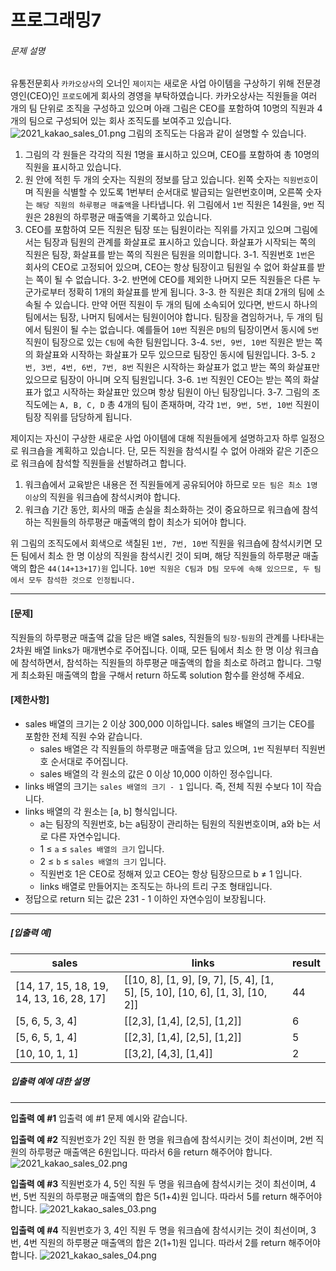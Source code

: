 # 프로그래밍7

###### 문제 설명

유통전문회사 `카카오상사`의 오너인 `제이지`는 새로운 사업 아이템을 구상하기 위해 전문경영인(CEO)인 `프로도`에게 회사의 경영을 부탁하였습니다.
카카오상사는 직원들을 여러 개의 팀 단위로 조직을 구성하고 있으며 아래 그림은 CEO를 포함하여 10명의 직원과 4개의 팀으로 구성되어 있는 회사 조직도를 보여주고 있습니다.
![2021_kakao_sales_01.png](https://grepp-programmers.s3.ap-northeast-2.amazonaws.com/files/production/a55bfc1d-951e-478f-bbe8-f5eb021e5a0d/2021_kakao_sales_01.png)
그림의 조직도는 다음과 같이 설명할 수 있습니다.

1. 그림의 각 원들은 각각의 직원 1명을 표시하고 있으며, CEO를 포함하여 총 10명의 직원을 표시하고 있습니다.
2. 원 안에 적힌 두 개의 숫자는 직원의 정보를 담고 있습니다. 왼쪽 숫자는 `직원번호`이며 직원을 식별할 수 있도록 1번부터 순서대로 발급되는 일련번호이며, 오른쪽 숫자는 `해당 직원의 하루평균 매출액`을 나타냅니다. 위 그림에서 `1번` 직원은 14원을, `9번` 직원은 28원의 하루평균 매출액을 기록하고 있습니다.
3. CEO를 포함하여 모든 직원은 팀장 또는 팀원이라는 직위를 가지고 있으며 그림에서는 팀장과 팀원의 관계를 화살표로 표시하고 있습니다. 화살표가 시작되는 쪽의 직원은 팀장, 화살표를 받는 쪽의 직원은 팀원을 의미합니다.
   3-1. 직원번호 `1번`은 회사의 CEO로 고정되어 있으며, CEO는 항상 팀장이고 팀원일 수 없어 화살표를 받는 쪽이 될 수 없습니다.
   3-2. 반면에 CEO를 제외한 나머지 모든 직원들은 다른 누군가로부터 정확히 1개의 화살표를 받게 됩니다.
   3-3. 한 직원은 최대 2개의 팀에 소속될 수 있습니다. 만약 어떤 직원이 두 개의 팀에 소속되어 있다면, 반드시 하나의 팀에서는 팀장, 나머지 팀에서는 팀원이어야 합니다. 팀장을 겸임하거나, 두 개의 팀에서 팀원이 될 수는 없습니다. 예를들어 `10번` 직원은 `D팀`의 팀장이면서 동시에 `5번` 직원이 팀장으로 있는 `C팀`에 속한 팀원입니다.
   3-4. `5번, 9번, 10번` 직원은 받는 쪽의 화살표와 시작하는 화살표가 모두 있으므로 팀장인 동시에 팀원입니다.
   3-5. `2번, 3번, 4번, 6번, 7번, 8번` 직원은 시작하는 화살표가 없고 받는 쪽의 화살표만 있으므로 팀장이 아니며 오직 팀원입니다.
   3-6. `1번` 직원인 CEO는 받는 쪽의 화살표가 없고 시작하는 화살표만 있으며 항상 팀원이 아닌 팀장입니다.
   3-7. 그림의 조직도에는 `A, B, C, D` 총 4개의 팀이 존재하며, 각각 `1번, 9번, 5번, 10번` 직원이 팀장 직위를 담당하게 됩니다.

제이지는 자신이 구상한 새로운 사업 아이템에 대해 직원들에게 설명하고자 하루 일정으로 워크숍을 계획하고 있습니다. 단, 모든 직원을 참석시킬 수 없어 아래와 같은 기준으로 워크숍에 참석할 직원들을 선발하려고 합니다.

1. 워크숍에서 교육받은 내용은 전 직원들에게 공유되어야 하므로 `모든 팀은 최소 1명 이상`의 직원을 워크숍에 참석시켜야 합니다.
2. 워크숍 기간 동안, 회사의 매출 손실을 최소화하는 것이 중요하므로 워크숍에 참석하는 직원들의 하루평균 매출액의 합이 최소가 되어야 합니다.

위 그림의 조직도에서 회색으로 색칠된 `1번, 7번, 10번` 직원을 워크숍에 참석시키면 모든 팀에서 최소 한 명 이상의 직원을 참석시킨 것이 되며, 해당 직원들의 하루평균 매출액의 합은 `44(14+13+17)원` 입니다. `10번 직원은 C팀과 D팀 모두에 속해 있으므로, 두 팀에서 모두 참석한 것으로 인정됩니다.`

------

#### **[문제]**

직원들의 하루평균 매출액 값을 담은 배열 sales, 직원들의 `팀장-팀원`의 관계를 나타내는 2차원 배열 links가 매개변수로 주어집니다. 이때, 모든 팀에서 최소 한 명 이상 워크숍에 참석하면서, 참석하는 직원들의 하루평균 매출액의 합을 최소로 하려고 합니다. 그렇게 최소화된 매출액의 합을 구해서 return 하도록 solution 함수를 완성해 주세요.

#### **[제한사항]**

- sales 배열의 크기는 2 이상 300,000 이하입니다. sales 배열의 크기는 CEO를 포함한 전체 직원 수와 같습니다.
  - sales 배열은 각 직원들의 하루평균 매출액을 담고 있으며, `1번` 직원부터 직원번호 순서대로 주어집니다.
  - sales 배열의 각 원소의 값은 0 이상 10,000 이하인 정수입니다.
- links 배열의 크기는 `sales 배열의 크기 - 1` 입니다. 즉, 전체 직원 수보다 1이 작습니다.
- links 배열의 각 원소는 [a, b] 형식입니다.
  - a는 팀장의 직원번호, b는 a팀장이 관리하는 팀원의 직원번호이며, a와 b는 서로 다른 자연수입니다.
  - 1 ≤ `a` ≤ `sales 배열의 크기` 입니다.
  - 2 ≤ `b` ≤ `sales 배열의 크기` 입니다.
  - 직원번호 1은 CEO로 정해져 있고 CEO는 항상 팀장으므로 b ≠ 1 입니다.
  - links 배열로 만들어지는 조직도는 하나의 트리 구조 형태입니다.
- 정답으로 return 되는 값은 231 - 1 이하인 자연수임이 보장됩니다.

------

##### **[입출력 예]**

| sales                                    | links                                                        | result |
| ---------------------------------------- | ------------------------------------------------------------ | ------ |
| [14, 17, 15, 18, 19, 14, 13, 16, 28, 17] | [[10, 8], [1, 9], [9, 7], [5, 4], [1, 5], [5, 10], [10, 6], [1, 3], [10, 2]] | 44     |
| [5, 6, 5, 3, 4]                          | [[2,3], [1,4], [2,5], [1,2]]                                 | 6      |
| [5, 6, 5, 1, 4]                          | [[2,3], [1,4], [2,5], [1,2]]                                 | 5      |
| [10, 10, 1, 1]                           | [[3,2], [4,3], [1,4]]                                        | 2      |

##### **입출력 예에 대한 설명**

------

**입출력 예 #1**
입출력 예 #1
문제 예시와 같습니다.

**입출력 예 #2**
직원번호가 2인 직원 한 명을 워크숍에 참석시키는 것이 최선이며, 2번 직원의 하루평균 매출액은 6원입니다. 따라서 6을 return 해주어야 합니다.
![2021_kakao_sales_02.png](https://grepp-programmers.s3.ap-northeast-2.amazonaws.com/files/production/604f5744-1d63-426d-8286-4a076c305bac/2021_kakao_sales_02.png)

**입출력 예 #3**
직원번호가 4, 5인 직원 두 명을 워크숍에 참석시키는 것이 최선이며, 4번, 5번 직원의 하루평균 매출액의 합은 5(1+4)원 입니다. 따라서 5를 return 해주어야 합니다.
![2021_kakao_sales_03.png](https://grepp-programmers.s3.ap-northeast-2.amazonaws.com/files/production/07606ff5-42a6-45a4-a54a-cb63d119601e/2021_kakao_sales_03.png)

**입출력 예 #4**
직원번호가 3, 4인 직원 두 명을 워크숍에 참석시키는 것이 최선이며, 3번, 4번 직원의 하루평균 매출액의 합은 2(1+1)원 입니다. 따라서 2를 return 해주어야 합니다.
![2021_kakao_sales_04.png](https://grepp-programmers.s3.ap-northeast-2.amazonaws.com/files/production/cf0e8c38-09c7-41c4-84c6-7fc8f930ada1/2021_kakao_sales_04.png)
